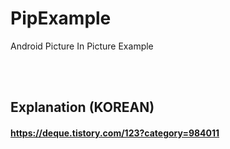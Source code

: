 # PipExample
Android Picture In Picture Example

<br><br>

## Explanation (KOREAN) 
#### https://deque.tistory.com/123?category=984011 

